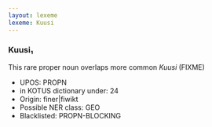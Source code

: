 ```yaml
---
layout: lexeme
lexeme: Kuusi
---
```


###  Kuusi₁

This rare proper noun overlaps more common *Kuusi* (FIXME)
* UPOS:  PROPN
* in KOTUS dictionary under:  24
* Origin:  finer|fiwikt
* Possible NER class:  GEO
* Blacklisted:  PROPN-BLOCKING

